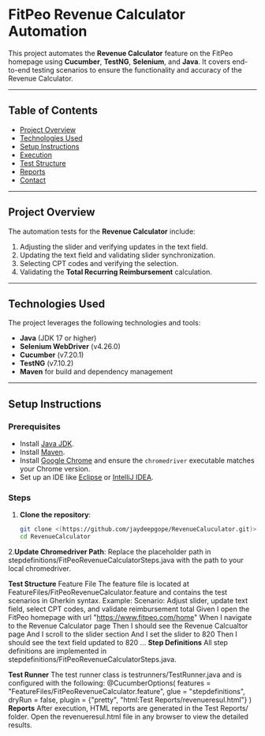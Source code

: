 # FitPeo Revenue Calculator Automation

This project automates the **Revenue Calculator** feature on the FitPeo homepage using **Cucumber**, **TestNG**, **Selenium**, and **Java**. It covers end-to-end testing scenarios to ensure the functionality and accuracy of the Revenue Calculator.

---

## Table of Contents

- [Project Overview](#project-overview)
- [Technologies Used](#technologies-used)
- [Setup Instructions](#setup-instructions)
- [Execution](#execution)
- [Test Structure](#test-structure)
- [Reports](#reports)
- [Contact](#contact)

---

## Project Overview

The automation tests for the **Revenue Calculator** include:
1. Adjusting the slider and verifying updates in the text field.
2. Updating the text field and validating slider synchronization.
3. Selecting CPT codes and verifying the selection.
4. Validating the **Total Recurring Reimbursement** calculation.

---

## Technologies Used

The project leverages the following technologies and tools:
- **Java** (JDK 17 or higher)
- **Selenium WebDriver** (v4.26.0)
- **Cucumber** (v7.20.1)
- **TestNG** (v7.10.2)
- **Maven** for build and dependency management

---

## Setup Instructions

### Prerequisites
- Install [Java JDK](https://www.oracle.com/java/technologies/javase-downloads.html).
- Install [Maven](https://maven.apache.org/install.html).
- Install [Google Chrome](https://www.google.com/chrome/) and ensure the `chromedriver` executable matches your Chrome version.
- Set up an IDE like [Eclipse](https://www.eclipse.org/) or [IntelliJ IDEA](https://www.jetbrains.com/idea/).

### Steps
1. **Clone the repository**:
   ```bash
   git clone <(https://github.com/jaydeepgope/RevenueCaluculator.git)>
   cd RevenueCalculator
2.**Update Chromedriver Path**: 
Replace the placeholder path in stepdefinitions/FitPeoRevenueCalculatorSteps.java with the path to your local chromedriver.

**Test Structure**
Feature File
The feature file is located at FeatureFiles/FitPeoRevenueCalculator.feature and contains the test scenarios in Gherkin syntax.
Example:
Scenario: Adjust slider, update text field, select CPT codes, and validate reimbursement total
    Given I open the FitPeo homepage with url "https://www.fitpeo.com/home"
    When I navigate to the Revenue Calculator page
    Then I should see the Revenue Calcualtor page
    And I scroll to the slider section
    And I set the slider to 820
    Then I should see the text field updated to 820
    ...
**Step Definitions**
All step definitions are implemented in stepdefinitions/FitPeoRevenueCalculatorSteps.java.

**Test Runner**
The test runner class is testrunners/TestRunner.java and is configured with the following:
@CucumberOptions(
    features = "FeatureFiles/FitPeoRevenueCalculator.feature",
    glue = "stepdefinitions",
    dryRun = false,
    plugin = {"pretty", "html:Test Reports/revenueresul.html"}
)
**Reports**
After execution, HTML reports are generated in the Test Reports/ folder.
Open the revenueresul.html file in any browser to view the detailed results.


